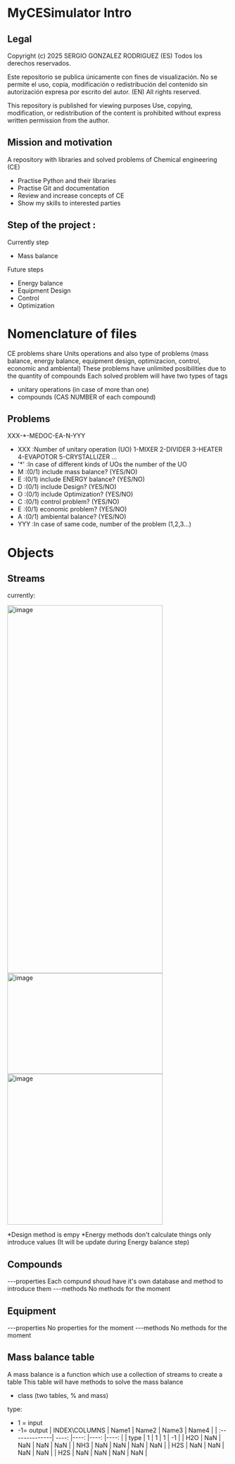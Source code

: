 # MyCESimulator Intro
## Legal
Copyright (c) 2025 SERGIO GONZALEZ RODRIGUEZ
(ES)
Todos los derechos reservados.

Este repositorio se publica únicamente con fines de visualización. 
No se permite el uso, copia, modificación o redistribución del contenido sin autorización expresa por escrito del autor.
(EN)
All rights reserved.

This repository is published for viewing purposes 
Use, copying, modification, or redistribution of the content is prohibited without express written permission from the author.
## Mission and motivation
A repository with libraries and solved problems of Chemical engineering (CE)

- Practise Python and their libraries
- Practise Git and documentation
- Review and increase concepts of CE
- Show my skills to interested parties


## Step of the project :
Currently step
- Mass balance

Future steps

- Energy balance
- Equipment Design
- Control
- Optimization


# Nomenclature of files
CE problems share Units operations and also type of problems (mass balance, energy balance, equipment design, optimizacion, control, economic and ambiental)
These problems have unlimited posibilities due to the quantity of compounds
Each solved problem will have two types of tags
- unitary operations (in case of more than one)
- compounds (CAS NUMBER of each compound)

## Problems
XXX-*-MEDOC-EA-N-YYY
- XXX  :Number of unitary operation (UO)
  1-MIXER
  2-DIVIDER
  3-HEATER
  4-EVAPOTOR
  5-CRYSTALLIZER
  ...
- '*'  :In case of different kinds of UOs the number of the UO
- M    :(0/1) include mass balance?     (YES/NO)
- E    :(0/1) include ENERGY balance?   (YES/NO)
- D    :(0/1) include Design?           (YES/NO)
- O    :(0/1) include Optimization?     (YES/NO)
- C    :(0/1) control problem?          (YES/NO)
- E    :(0/1) economic problem?          (YES/NO)
- A    :(0/1) ambiental balance?     (YES/NO)
- YYY  :In case of same code, number of the problem (1,2,3...)

# Objects
## Streams
currently:

<img width="353" height="837" alt="image" src="https://github.com/user-attachments/assets/d8881807-138b-4982-b925-26281fd0a201" />

<img width="353" height="229" alt="image" src="https://github.com/user-attachments/assets/7e99b8a4-4b6a-4e01-88bb-a67da63e0cda" />

<img width="353" height="343" alt="image" src="https://github.com/user-attachments/assets/a3b5a845-33ef-43e9-a0cb-466fce4547d4" />

*Design method is empy
*Energy methods don't calculate things only introduce values (It will be update during Energy balance step)

## Compounds
---properties
Each compund shoud have it's own database and method to introduce them
---methods
No methods for the moment
## Equipment
---properties
No properties for the moment
---methods
No methods for the moment


## Mass balance table
A mass balance is a function which use a collection of streams to create a table
This table will have methods to solve the mass balance
- class
(two tables, % and mass)

type:
- 1 = input
- -1= output
| INDEX\COLUMNS  | Name1 | Name2 | Name3 | Name4 |
| :--------------| ----: |----:  |----:  |----:  |
| type           | 1     | 1     | 1     | -1    |
| H2O            | NaN   | NaN   | NaN   | NaN   |
| NH3            | NaN   | NaN   | NaN   | NaN   |
| H2S            | NaN   | NaN   | NaN   | NaN   |
| H2S            | NaN   | NaN   | NaN   | NaN   |
 
